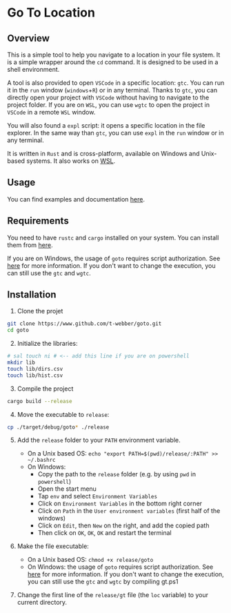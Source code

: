 # Go To Location

## Overview

This is a simple tool to help you navigate to a location in your file system. It is a simple wrapper around the `cd` command. It is designed to be used in a shell environment.

A tool is also provided to open `VSCode` in a specific location: `gtc`. You can run it in the `run` window (`windows`+`R`) or in any terminal. Thanks to `gtc`, you can directly open your project with `VSCode` without having to navigate to the project folder. If you are on `WSL`, you can use `wgtc` to open the project in `VSCode` in a remote `WSL` window.

You will also found a `expl` script: it opens a specific location in the file explorer. In the same way than `gtc`, you can use `expl` in the `run` window or in any terminal.

It is written in `Rust` and is cross-platform, available on Windows and Unix-based systems. It also works on [WSL](https://learn.microsoft.com/en-us/windows/wsl/install).

## Usage

You can find examples and documentation [here](../rust_doc/doc/goto/index.html).

## Requirements

You need to have `rustc` and `cargo` installed on your system. You can install them from [here](https://www.rust-lang.org/tools/install).

If you are on Windows, the usage of `goto` requires script authorization. See [here](https://learn.microsoft.com/en-us/powershell/module/microsoft.powershell.core/about/about_execution_policies?view=powershell-7.4) for more information. If you don't want to change the execution, you can still use the `gtc` and `wgtc`.

## Installation

1. Clone the projet

```bash
git clone https://www.github.com/t-webber/goto.git
cd goto
```

2. Initialize the libraries:

```bash
# sal touch ni # <-- add this line if you are on powershell
mkdir lib
touch lib/dirs.csv
touch lib/hist.csv
```

3. Compile the project

```bash
cargo build --release
```

4. Move the executable to `release`:

```bash
cp ./target/debug/goto* ./release
```

5. Add the `release` folder to your `PATH` environment variable.

   - On a Unix based OS: `echo "export PATH=$(pwd)/release/:PATH" >> ~/.bashrc`
   - On Windows:
     - Copy the path to the `release` folder (e.g. by using `pwd` in `powershell`)
     - Open the start menu
     - Tap `env` and select `Environment Variables`
     - Click on `Environment Variables` in the bottom right corner
     - Click on `Path` in the `User environment variables` (first half of the windows)
     - Click on `Edit`, then `New` on the right, and add the copied path
     - Then click on `OK`, `OK`, `OK` and restart the terminal

6. Make the file executable:

   - On a Unix based OS: `chmod +x release/goto`
   - On Windows: the usage of `goto` requires script authorization. See [here](https://learn.microsoft.com/en-us/powershell/module/microsoft.powershell.core/about/about_execution_policies?view=powershell-7.4) for more information. If you don't want to change the execution, you can still use the `gtc` and `wgtc` by compiling gt.ps1

7. Change the first line of the `release/gt` file (the `loc` variable) to your current directory.
